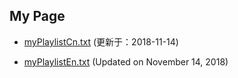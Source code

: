 ## My Page


- [myPlaylistCn.txt](https://tvplayersupport.github.io/OnlyForMe/myPlaylistCn.txt.zip) (更新于：2018-11-14)

- [myPlaylistEn.txt](https://tvplayersupport.github.io/OnlyForMe/myPlaylistEn.txt.zip) (Updated on November 14, 2018)

